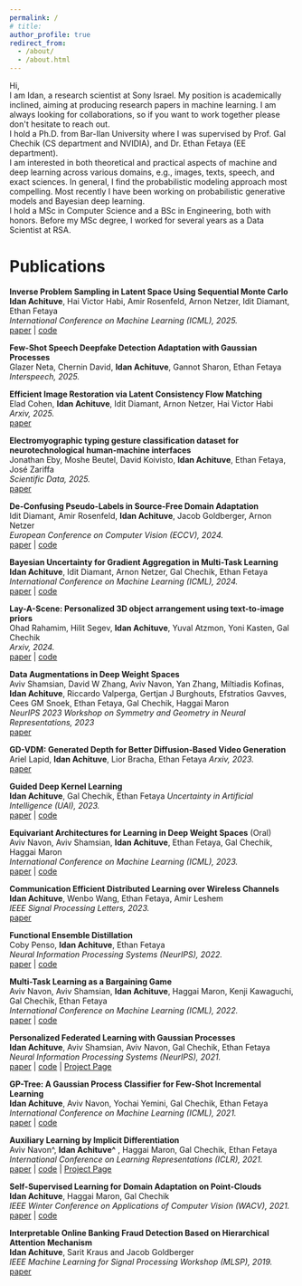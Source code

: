 ```yaml
---
permalink: /
# title: 
author_profile: true
redirect_from: 
  - /about/
  - /about.html
---
```

Hi,<br>
I am Idan, a research scientist at Sony Israel. My position is academically inclined, aiming at producing research papers in machine learning. I am always looking for collaborations, so if you want to work together please don't hesitate to reach out.<br>
I hold a Ph.D. from Bar-Ilan University where I was supervised by Prof. Gal Chechik (CS department and NVIDIA), and Dr. Ethan Fetaya (EE department).<br>
I am interested in both theoretical and practical aspects of machine and deep learning across various domains, e.g., images, texts, speech, and exact sciences. In general, I find the probabilistic modeling approach most compelling. Most recently I have been working on probabilistic generative models and Bayesian deep learning.<br>
I hold a MSc in Computer Science and a BSc in Engineering, both with honors. Before my MSc degree, I worked for several years as a Data Scientist at RSA. <br>


Publications
======

**Inverse Problem Sampling in Latent Space Using Sequential Monte Carlo**  
**Idan Achituve**, Hai Victor Habi, Amir Rosenfeld, Arnon Netzer, Idit Diamant, Ethan Fetaya  
*International Conference on Machine Learning (ICML), 2025.*  
[paper](https://arxiv.org/abs/2502.05908) | [code](https://github.com/ssi-research/LD-SMC)


**Few-Shot Speech Deepfake Detection Adaptation with Gaussian Processes**  
Glazer Neta, Chernin David, **Idan Achituve**, Gannot Sharon, Ethan Fetaya  
*Interspeech, 2025.*  


**Efficient Image Restoration via Latent Consistency Flow Matching**  
Elad Cohen, **Idan Achituve**, Idit Diamant, Arnon Netzer, Hai Victor Habi  
*Arxiv, 2025.*  
[paper](https://arxiv.org/abs/2502.03500)


**Electromyographic typing gesture classification dataset for neurotechnological human-machine interfaces**  
Jonathan Eby, Moshe Beutel, David Koivisto, **Idan Achituve**, Ethan Fetaya, José Zariffa  
*Scientific Data, 2025.*  
[paper](https://www.nature.com/articles/s41597-025-04763-w)


**De-Confusing Pseudo-Labels in Source-Free Domain Adaptation**  
Idit Diamant, Amir Rosenfeld, **Idan Achituve**, Jacob Goldberger, Arnon Netzer  
*European Conference on Computer Vision (ECCV), 2024.*  
[paper](https://arxiv.org/abs/2401.01650) | [code](https://github.com/ssi-research/DCPL_SFDA)


**Bayesian Uncertainty for Gradient Aggregation in Multi-Task Learning**  
**Idan Achituve**, Idit Diamant, Arnon Netzer, Gal Chechik, Ethan Fetaya  
*International Conference on Machine Learning (ICML), 2024.*  
[paper](https://arxiv.org/abs/2402.04005) | [code](https://github.com/ssi-research/BayesAgg_MTL)


**Lay-A-Scene: Personalized 3D object arrangement using text-to-image priors**  
Ohad Rahamim, Hilit Segev, **Idan Achituve**, Yuval Atzmon, Yoni Kasten, Gal Chechik  
*Arxiv, 2024.*  
[paper](https://arxiv.org/abs/2406.00687) | [code](https://lay-a-scene.github.io/)


**Data Augmentations in Deep Weight Spaces**  
Aviv Shamsian, David W Zhang, Aviv Navon, Yan Zhang, Miltiadis Kofinas, **Idan Achituve**, Riccardo Valperga, Gertjan J Burghouts, Efstratios Gavves, Cees GM Snoek, Ethan Fetaya, Gal Chechik, Haggai Maron  
*NeurIPS 2023 Workshop on Symmetry and Geometry in Neural Representations, 2023*  
[paper](https://arxiv.org/abs/2311.08851)


**GD-VDM: Generated Depth for Better Diffusion-Based Video Generation**  
Ariel Lapid, **Idan Achituve**, Lior Bracha, Ethan Fetaya
*Arxiv, 2023.*  
[paper](https://arxiv.org/abs/2306.11173)


**Guided Deep Kernel Learning**  
**Idan Achituve**, Gal Chechik, Ethan Fetaya 
*Uncertainty in Artificial Intelligence (UAI), 2023.*  
[paper](https://arxiv.org/abs/2302.09574) | [code](https://github.com/IdanAchituve/GDKL)


**Equivariant Architectures for Learning in Deep Weight Spaces** (Oral)  
Aviv Navon, Aviv Shamsian, **Idan Achituve**, Ethan Fetaya, Gal Chechik, Haggai Maron  
*International Conference on Machine Learning (ICML), 2023.*  
[paper](https://arxiv.org/abs/2301.12780) | [code](https://github.com/AvivNavon/DWSNets)


**Communication Efficient Distributed Learning over Wireless Channels**  
**Idan Achituve**, Wenbo Wang, Ethan Fetaya, Amir Leshem  
*IEEE Signal Processing Letters, 2023.*  
[paper](https://arxiv.org/abs/2209.01682)


**Functional Ensemble Distillation**  
Coby Penso, **Idan Achituve**, Ethan Fetaya  
*Neural Information Processing Systems (NeurIPS), 2022.*  
[paper](https://arxiv.org/abs/2206.02183) | [code](https://github.com/cobypenso/functional_ensemble_distillation)


**Multi-Task Learning as a Bargaining Game**  
Aviv Navon, Aviv Shamsian, **Idan Achituve**, Haggai Maron, Kenji Kawaguchi, Gal Chechik, Ethan Fetaya  
*International Conference on Machine Learning (ICML), 2022.*  
[paper](https://arxiv.org/abs/2202.01017) | [code](https://github.com/AvivNavon/nash-mtl)


**Personalized Federated Learning with Gaussian Processes**  
**Idan Achituve**, Aviv Shamsian, Aviv Navon, Gal Chechik, Ethan Fetaya  
*Neural Information Processing Systems (NeurIPS), 2021.*  
[paper](https://arxiv.org/abs/2106.15482) | [code](https://github.com/IdanAchituve/pFedGP) | [Project Page](https://idanachituve.github.io/projects/pFedGP/)


**GP-Tree: A Gaussian Process Classifier for Few-Shot Incremental Learning**  
**Idan Achituve**, Aviv Navon, Yochai Yemini, Gal Chechik, Ethan Fetaya  
*International Conference on Machine Learning (ICML), 2021.*  
[paper](https://arxiv.org/abs/2102.07868) | [code](https://github.com/IdanAchituve/GP-Tree)


**Auxiliary Learning by Implicit Differentiation**  
Aviv Navon^, **Idan Achituve^** , Haggai Maron, Gal Chechik, Ethan Fetaya  
*International Conference on Learning Representations (ICLR), 2021.*  
[paper](https://arxiv.org/abs/2007.02693) | [code](https://github.com/AvivNavon/AuxiLearn) | [Project Page](https://avivnavon.github.io/AuxiLearn/)


**Self-Supervised Learning for Domain Adaptation on Point-Clouds**  
**Idan Achituve**, Haggai Maron, Gal Chechik  
*IEEE Winter Conference on Applications of Computer Vision (WACV), 2021.*  
[paper](https://arxiv.org/abs/2003.12641) | [code](https://github.com/idanachituve/DefRec_and_PCM)


**Interpretable Online Banking Fraud Detection Based on Hierarchical Attention Mechanism**  
**Idan Achituve**, Sarit Kraus and Jacob Goldberger  
*IEEE Machine Learning for Signal Processing Workshop (MLSP), 2019.*  
[paper](https://IdanAchituve.github.io/files/Interpretable_Online_Banking_Fraud_Detection_Based_on_Hierarchical_Attention_Mechanism.pdf)